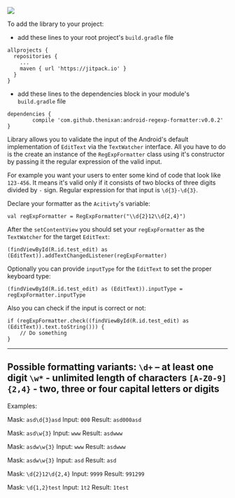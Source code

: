 [![](https://jitpack.io/v/thenixan/android-regexp-formatter.svg)](https://jitpack.io/#thenixan/android-regexp-formatter)

To add the library to your project:
- add these lines to your root project's `build.gradle` file
```
allprojects {
  repositories {
    ...
    maven { url 'https://jitpack.io' }
  }
}
```

- add these lines to the dependencies block in your module's `build.gradle` file
```
dependencies {
        compile 'com.github.thenixan:android-regexp-formatter:v0.0.2'
}
```

Library allows you to validate the input of the Android's default implementation of `EditText` via the `TextWatcher` interface. All you have to do is the create an instance of the `RegExpFormatter` class using it's constructor by passing it the regular expression of the valid input.

For example you want your users to enter some kind of code that look like `123-456`. It means it's valid only if it consists of two blocks of three digits divided by `-` sign. Regular expression for that input is `\d{3}-\d{3}`.

Declare your formatter as the `Acitivty`'s variable:
```
val regExpFormatter = RegExpFormatter("\\d{2}12\\d{2,4}")
```

After the `setContentView` you should set your `regExpFormatter` as the `TextWatcher` for the target `EditText`:
```
(findViewById(R.id.test_edit) as (EditText)).addTextChangedListener(regExpFormatter)
```

Optionally you can provide `inputType` for the `EditText` to set the proper keyboard type:
```
(findViewById(R.id.test_edit) as (EditText)).inputType = regExpFormatter.inputType
```

Also you can check if the input is correct or not:
```
if (regExpFormatter.check((findViewById(R.id.test_edit) as (EditText)).text.toString())) {
    // Do something
}
```

----
Possible formatting variants:
`\d+` – at least one digit
`\w*` - unlimited length of characters
`[A-Z0-9]{2,4}` - two, three or four capital letters or digits
----
Examples:

Mask: `asd\d{3}asd`
Input: `000`
Result: `asd000asd`

Mask: `asd\w{3}`
Input: `www`
Result: `asdwww`

Mask: `asdw\w{3}`
Input: `www`
Result: `asdwww`

Mask: `asdw\w{3}`
Input: `asd`
Result: `asd`

Mask: `\d{2}12\d{2,4}`
Input: `9999`
Result: `991299`

Mask: `\d{1,2}test`
Input: `1t2`
Result: `1test`
